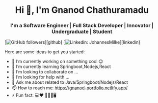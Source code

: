 <h1 align="center">Hi 👋, I'm Gnanod Chathuramadu</h1>
<h3 align="center">I'm a Software Engineer | Full Stack Developer | Innovator | Undergraduate | Student </h3>


[![GitHub followers](https://img.shields.io/github/followers/Gnanod?logo=GitHub&style=for-the-badge)][github]
[![Linkedin: JohannesMilke](https://img.shields.io/badge/-CONNECT-blue?style=for-the-badge&logo=Linkedin&link=linkedin.com/in/gnanod-chathuramadu-379847130/)][linkedin]


Here are some ideas to get you started:

- 🔭 I’m currently working on something cool 😉
- 🌱 I’m currently learning Springboot,Nodejs,React
- 👯 I’m looking to collaborate on ...
- 🤔 I’m looking for help with ...
- 💬 Ask me about  related to Java/Springboot/Nodejs/React
- 📫 How to reach me: https://gnanod-portfolio.netlify.app/
- ⚡ Fun fact: 💻❤️ 👨‍🎓👫🖥


